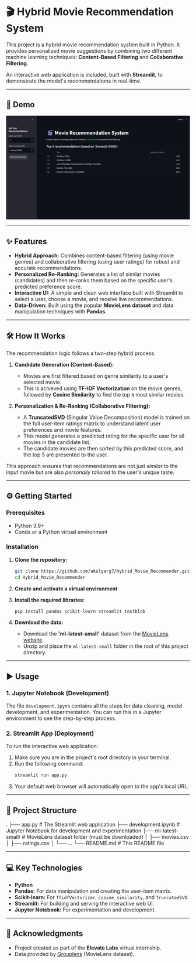 # 🎬 Hybrid Movie Recommendation System

This project is a hybrid movie recommendation system built in Python. It provides personalized movie suggestions by combining two different machine learning techniques: **Content-Based Filtering** and **Collaborative Filtering**.

An interactive web application is included, built with **Streamlit**, to demonstrate the model's recommendations in real-time.

---

## 🚀 Demo


![Streamlit App Screenshot](./images/demo.png)

---

## ✨ Features

* **Hybrid Approach:** Combines content-based filtering (using movie genres) and collaborative filtering (using user ratings) for robust and accurate recommendations.
* **Personalized Re-Ranking:** Generates a list of similar movies (candidates) and then re-ranks them based on the specific user's predicted preference score.
* **Interactive UI:** A simple and clean web interface built with Streamlit to select a user, choose a movie, and receive live recommendations.
* **Data-Driven:** Built using the popular **MovieLens dataset** and data manipulation techniques with **Pandas**.

---

## 🛠️ How It Works

The recommendation logic follows a two-step hybrid process:

1.  **Candidate Generation (Content-Based):**
    * Movies are first filtered based on genre similarity to a user's selected movie.
    * This is achieved using **TF-IDF Vectorization** on the movie genres, followed by **Cosine Similarity** to find the top `N` most similar movies.

2.  **Personalization & Re-Ranking (Collaborative Filtering):**
    * A **TruncatedSVD** (Singular Value Decomposition) model is trained on the full user-item ratings matrix to understand latent user preferences and movie features.
    * This model generates a predicted rating for the specific user for all movies in the candidate list.
    * The candidate movies are then sorted by this predicted score, and the top 5 are presented to the user.

This approach ensures that recommendations are not just *similar* to the input movie but are also *personally tailored* to the user's unique taste.

---

## ⚙️ Getting Started

### Prerequisites

* Python 3.9+
* Conda or a Python virtual environment

### Installation

1.  **Clone the repository:**
    ```bash
    git clone https://github.com/akulgarg7/Hybrid_Movie_Recommender.git
    cd Hybrid_Movie_Recommender
    ```

2.  **Create and activate a virtual environment**

3.  **Install the required libraries:**
    ```bash
    pip install pandas scikit-learn streamlit textblob
    ```

4.  **Download the data:**
    * Download the **'ml-latest-small'** dataset from the [MovieLens website](https://grouplens.org/datasets/movielens/latest/).
    * Unzip and place the `ml-latest-small` folder in the root of this project directory.

---

## ▶️ Usage

### 1. Jupyter Notebook (Development)

The file `development.ipynb` contains all the steps for data cleaning, model development, and experimentation. You can run this in a Jupyter environment to see the step-by-step process.

### 2. Streamlit App (Deployment)

To run the interactive web application:

1.  Make sure you are in the project's root directory in your terminal.
2.  Run the following command:
    ```bash
    streamlit run app.py
    ```
3.  Your default web browser will automatically open to the app's local URL.

---

## 📂 Project Structure
.
├── app.py                   # The Streamlit web application
├── development.ipynb  # Jupyter Notebook for development and experimentation
├── ml-latest-small/         # MovieLens dataset folder (must be downloaded)
│   ├── movies.csv
│   ├── ratings.csv
│   └── ...
└── README.md                # This README file

---

## 💻 Key Technologies

* **Python**
* **Pandas:** For data manipulation and creating the user-item matrix.
* **Scikit-learn:** For `TfidfVectorizer`, `cosine_similarity`, and `TruncatedSVD`.
* **Streamlit:** For building and serving the interactive web UI.
* **Jupyter Notebook:** For experimentation and development.

---

## 🙏 Acknowledgments

* Project created as part of the **Elevate Labs** virtual internship.
* Data provided by [Grouplens](https://grouplens.org/datasets/movielens/) (MovieLens dataset).
